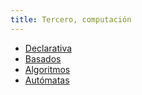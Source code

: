 ```yaml
---
title: Tercero, computación
---
```


- [Declarativa](declarativa)
- [Basados](basados)
- [Algoritmos](algoritmos)
- [Autómatas](automatas)
